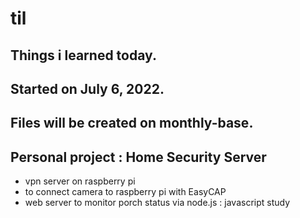 # til
## Things i learned today.
## Started on July 6, 2022.
## Files will be created on monthly-base.
## Personal project : Home Security Server
- vpn server on raspberry pi
- to connect camera to raspberry pi with EasyCAP
- web server to monitor porch status via node.js : javascript study
